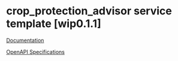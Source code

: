 # crop_protection_advisor service template \[wip0.1.1\]

[Documentation](https://htmlpreview.github.io/?https://github.com/atlasH2020-templates/crop_protection_advisor/blob/wip0.1.1/doc.html)

[OpenAPI Specifications](https://sensorsystems.iais.fraunhofer.de/doc/?url=https://raw.githubusercontent.com/atlasH2020-templates/crop_protection_advisor/wip0.1.1/oas)  
